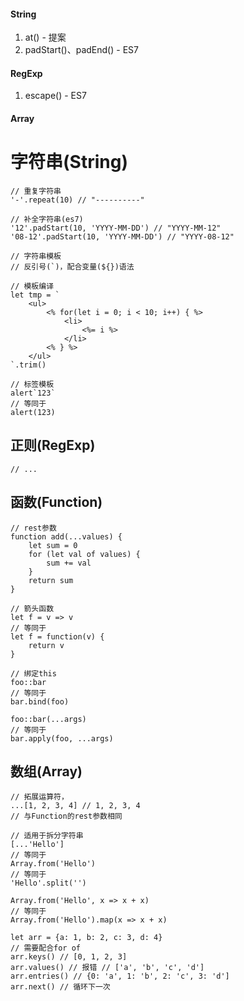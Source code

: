 #### String
1. at() - 提案
2. padStart()、padEnd() - ES7


#### RegExp
1. escape() - ES7


#### Array



# 字符串(String)
```es6
// 重复字符串
'-'.repeat(10) // "----------"

// 补全字符串(es7)
'12'.padStart(10, 'YYYY-MM-DD') // "YYYY-MM-12"
'08-12'.padStart(10, 'YYYY-MM-DD') // "YYYY-08-12"

// 字符串模板
// 反引号(`)，配合变量(${})语法

// 模板编译
let tmp = `
    <ul>
        <% for(let i = 0; i < 10; i++) { %>
            <li>
                <%= i %> 
            </li>
        <% } %>
    </ul>
`.trim()

// 标签模板
alert`123`
// 等同于
alert(123)
```


## 正则(RegExp)
```es6
// ...
```


## 函数(Function)
```es6
// rest参数
function add(...values) {
    let sum = 0
    for (let val of values) {
        sum += val
    }
    return sum
}

// 箭头函数
let f = v => v
// 等同于
let f = function(v) {
    return v
}

// 绑定this
foo::bar
// 等同于
bar.bind(foo)

foo::bar(...args)
// 等同于
bar.apply(foo, ...args)
```


## 数组(Array)
```es6
// 拓展运算符，
...[1, 2, 3, 4] // 1, 2, 3, 4
// 与Function的rest参数相同

// 适用于拆分字符串
[...'Hello']
// 等同于
Array.from('Hello')
// 等同于
'Hello'.split('')

Array.from('Hello', x => x + x)
// 等同于
Array.from('Hello').map(x => x + x)

let arr = {a: 1, b: 2, c: 3, d: 4}
// 需要配合for of
arr.keys() // [0, 1, 2, 3]
arr.values() // 报错 // ['a', 'b', 'c', 'd']
arr.entries() // {0: 'a', 1: 'b', 2: 'c', 3: 'd']
arr.next() // 循环下一次
```


